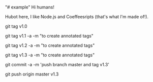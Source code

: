 "# example" 
Hi humans!

Hubot here, I like Node.js and Coeffeesripts (that's what I'm made of!).

git tag v1.0

git tag v1.1 -a -m "to create annotated tags" 

git tag v1.2 -a -m "to create annotated tags"

git tag v1.3 -a -m "to create annotated tags"

git commit -a -m 'push branch master and tag v1.3'

git push origin  master v1.3